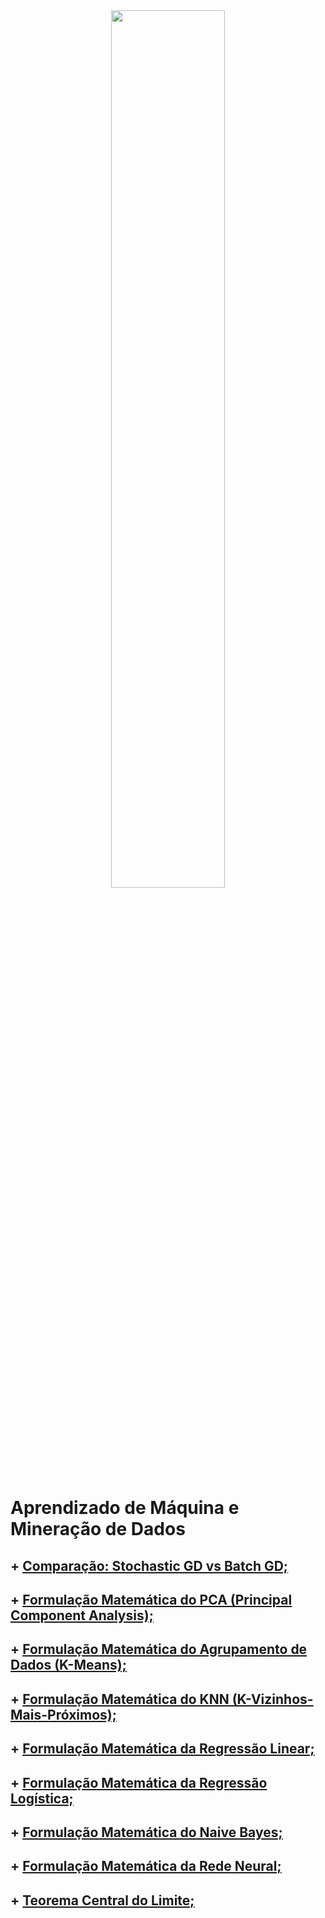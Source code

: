 <center><img src="https://i.imgur.com/GWzPoUX.png" style="display:block;float:none;margin-left:auto;margin-right:auto;width:60%"></center>

# Aprendizado de Máquina e Mineração de Dados


## + [Comparação: Stochastic GD vs Batch GD;](https://nbviewer.jupyter.org/github/rafaelpavan95/MSc_MachineLearning_DataMining/blob/main/Gradient.ipynb)

## + [Formulação Matemática do PCA (Principal Component Analysis);](https://nbviewer.jupyter.org/github/rafaelpavan95/MSc_MachineLearning_DataMining/blob/main/PCA_FROM_SCRATCH.ipynb)
## + [Formulação Matemática do Agrupamento de Dados (K-Means);](https://nbviewer.jupyter.org/github/rafaelpavan95/MSc_MachineLearning_DataMining/blob/main/KMEANS_FROM_SCRATCH.ipynb)
## + [Formulação Matemática do KNN (K-Vizinhos-Mais-Próximos);](https://nbviewer.jupyter.org/github/rafaelpavan95/MSc_MachineLearning_DataMining/blob/main/KNN_FROM_SCRATCH.ipynb)
## + [Formulação Matemática da Regressão Linear;](https://nbviewer.jupyter.org/github/rafaelpavan95/MSc_MachineLearning_DataMining/blob/main/LINEAR_REGRESSION_FROM_SCRATCH.ipynb)
## + [Formulação Matemática da Regressão Logística;](https://nbviewer.jupyter.org/github/rafaelpavan95/MSc_MachineLearning_DataMining/blob/main/LOGISTIC_REGRESSION_FROM_SCRATCH.ipynb)
## + [Formulação Matemática do Naive Bayes;](https://nbviewer.jupyter.org/github/rafaelpavan95/MSc_MachineLearning_DataMining/blob/main/NAIVE_BAYES_FROM_SCRATCH.ipynb)
## + [Formulação Matemática da Rede Neural;](https://nbviewer.jupyter.org/github/rafaelpavan95/MSc_MachineLearning_DataMining/blob/main/NN_FROM_SCRATCH.ipynb)

## + [Teorema Central do Limite;](https://nbviewer.jupyter.org/github/rafaelpavan95/MSc_MachineLearning_DataMining/blob/main/central.ipynb)


